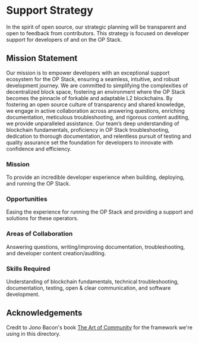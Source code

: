 # Support Strategy

In the spirit of open source, our strategic planning will be transparent and open to feedback  from contributors. This strategy is focused on developer support for developers of and on the OP Stack.

## Mission Statement

Our mission is to empower developers with an exceptional support ecosystem for the OP Stack, ensuring a seamless, intuitive, and robust development journey. We are committed to simplifying the complexities of decentralized block space, fostering an environment where the OP Stack becomes the pinnacle of forkable and adaptable L2 blockchains. By fostering an open source culture of transparency and shared knowledge, we engage in active collaboration across answering questions, enriching documentation, meticulous troubleshooting, and rigorous content auditing, we provide unparalleled assistance. Our team’s deep understanding of blockchain fundamentals, proficiency in OP Stack troubleshooting, dedication to thorough documentation, and relentless pursuit of testing and quality assurance set the foundation for developers to innovate with confidence and efficiency.

### Mission

To provide an incredible developer experience when building, deploying, and running the OP Stack.

### Opportunities

Easing the experience for running the OP Stack and providing a support and solutions for these operators.

### Areas of Collaboration

Answering questions, writing/improving documentation, troubleshooting, and developer content creation/auditing.

### Skills Required

Understanding of blockchain fundamentals, technical troubleshooting, documentation, testing, open & clear communication, and software development.

## Acknowledgements

Credit to Jono Bacon's book [The Art of Community](https://www.jonobacon.com/wp-content/uploads/2019/01/jonobacon-art_of_community_second_edition.pdf) for the framework we're using in this directory.
